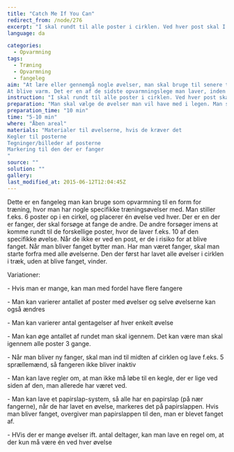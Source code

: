 ```yaml
---
title: "Catch Me If You Can"
redirect_from: /node/276
excerpt: "I skal rundt til alle poster i cirklen. Ved hver post skal I lave 10 gentagelser af den specifikke øvelser. Når I har været ved en øvelse, løber I videre til en anden. I må gerne stå mere end en person ved hver post. Der er en af jer, der er fanger til at starte med. I kan kun blive fanget hvis I er på vej til en anden øvelse. Når man bliver fanget, så bytter man rolle med fangeren, og er nu selv fanger. Når man som fanger har fanget en anden, skal man selv starte forfra på alle øvelserne. Det gælder for jer om, først at komme igennem alle øvelserne i træk uden at blive fanget imellem. Den af jer, der først gør det, har vundet."
language: da

categories: 
  - Opvarmning
tags: 
  - Træning
  - Opvarmning
  - fangeleg
aim: "At lære eller gennemgå nogle øvelser, man skal bruge til senere træning.
At blive varm. Det er en af de sidste opvarmningslege man laver, inden man går i gang."
instruction: "I skal rundt til alle poster i cirklen. Ved hver post skal I lave 10 gentagelser af den specifikke øvelser. Når I har været ved en øvelse, løber I videre til en anden. I må gerne stå mere end en person ved hver post. Der er en af jer, der er fanger til at starte med. I kan kun blive fanget hvis I er på vej til en anden øvelse. Når man bliver fanget, så bytter man rolle med fangeren, og er nu selv fanger. Når man som fanger har fanget en anden, skal man selv starte forfra på alle øvelserne. Det gælder for jer om, først at komme igennem alle øvelserne i træk uden at blive fanget imellem. Den af jer, der først gør det, har vundet."
preparation: "Man skal vælge de øvelser man vil have med i legen. Man skal stille kegler/poster op, og det kan være en god ide at have en tegning/et billede af øvelsen."
preparation_time: "10 min"
time: "5-10 min"
where: "Åben areal"
materials: "Materialer til øvelserne, hvis de kræver det
Kegler til posterne
Tegninger/billeder af posterne
Markering til den der er fanger
"
source: ""
solution: ""
gallery:
last_modified_at: 2015-06-12T12:04:45Z
---
```

Dette er en fangeleg man kan bruge som opvarmning til en form for træning, hvor man har nogle specifikke træningsøvelser med. Man stiller f.eks. 6 poster op i en cirkel, og placerer én øvelse ved hver. Der er en der er fanger, der skal forsøge at fange de andre. De andre forsøger imens at komme rundt til de forskellige poster, hvor de laver f.eks. 10 af den specifikke øvelse. Når de ikke er ved en post, er de i risiko for at blive fanget. Når man bliver fanget bytter man. Har man været fanger, skal man starte forfra med alle øvelserne. Den der først har lavet alle øvelser i cirklen i træk, uden at blive fanget, vinder.

Variationer:

\- Hvis man er mange, kan man med fordel have flere fangere

\- Man kan varierer antallet af poster med øvelser og selve øvelserne kan også ændres

\- Man kan varierer antal gentagelser af hver enkelt øvelse

\- Man kan øge antallet af rundet man skal igennem. Det kan være man skal igennem alle poster 3 gange.

\- Når man bliver ny fanger, skal man ind til midten af cirklen og lave f.eks. 5 sprællemænd, så fangeren ikke bliver inaktiv

\- Man kan lave regler om, at man ikke må løbe til en kegle, der er lige ved siden af den, man allerede har været ved.

\- Man kan lave et papirslap-system, så alle har en papirslap (på nær fangerne), når de har lavet en øvelse, markeres det på papirslappen. Hvis man bliver fanget, overgiver man papirslappen til den, man er blevet fanget af.

\- HVis der er mange øvelser ift. antal deltager, kan man lave en regel om, at der kun må være én ved hver øvelse
